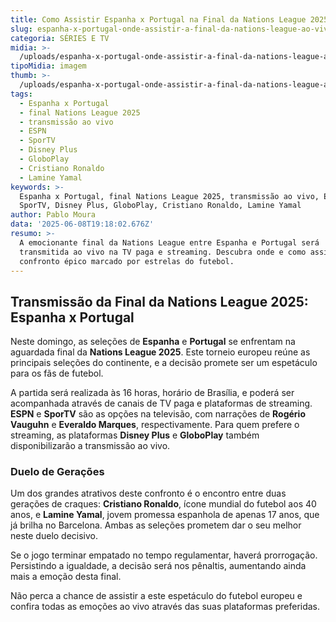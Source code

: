 ```yaml
---
title: Como Assistir Espanha x Portugal na Final da Nations League 2025
slug: espanha-x-portugal-onde-assistir-a-final-da-nations-league-ao-vivo
categoria: SÉRIES E TV
midia: >-
  /uploads/espanha-x-portugal-onde-assistir-a-final-da-nations-league-ao-vivo-thumb.jpg
tipoMidia: imagem
thumb: >-
  /uploads/espanha-x-portugal-onde-assistir-a-final-da-nations-league-ao-vivo-thumb.jpg
tags:
  - Espanha x Portugal
  - final Nations League 2025
  - transmissão ao vivo
  - ESPN
  - SporTV
  - Disney Plus
  - GloboPlay
  - Cristiano Ronaldo
  - Lamine Yamal
keywords: >-
  Espanha x Portugal, final Nations League 2025, transmissão ao vivo, ESPN,
  SporTV, Disney Plus, GloboPlay, Cristiano Ronaldo, Lamine Yamal
author: Pablo Moura
data: '2025-06-08T19:18:02.676Z'
resumo: >-
  A emocionante final da Nations League entre Espanha e Portugal será
  transmitida ao vivo na TV paga e streaming. Descubra onde e como assistir este
  confronto épico marcado por estrelas do futebol.
---
```


## Transmissão da Final da Nations League 2025: Espanha x Portugal

Neste domingo, as seleções de **Espanha** e **Portugal** se enfrentam na aguardada final da **Nations League 2025**. Este torneio europeu reúne as principais seleções do continente, e a decisão promete ser um espetáculo para os fãs de futebol.

A partida será realizada às 16 horas, horário de Brasília, e poderá ser acompanhada através de canais de TV paga e plataformas de streaming. **ESPN** e **SporTV** são as opções na televisão, com narrações de **Rogério Vauguhn** e **Everaldo Marques**, respectivamente. Para quem prefere o streaming, as plataformas **Disney Plus** e **GloboPlay** também disponibilizarão a transmissão ao vivo.

### Duelo de Gerações

Um dos grandes atrativos deste confronto é o encontro entre duas gerações de craques: **Cristiano Ronaldo**, ícone mundial do futebol aos 40 anos, e **Lamine Yamal**, jovem promessa espanhola de apenas 17 anos, que já brilha no Barcelona. Ambas as seleções prometem dar o seu melhor neste duelo decisivo.

Se o jogo terminar empatado no tempo regulamentar, haverá prorrogação. Persistindo a igualdade, a decisão será nos pênaltis, aumentando ainda mais a emoção desta final.

Não perca a chance de assistir a este espetáculo do futebol europeu e confira todas as emoções ao vivo através das suas plataformas preferidas.
